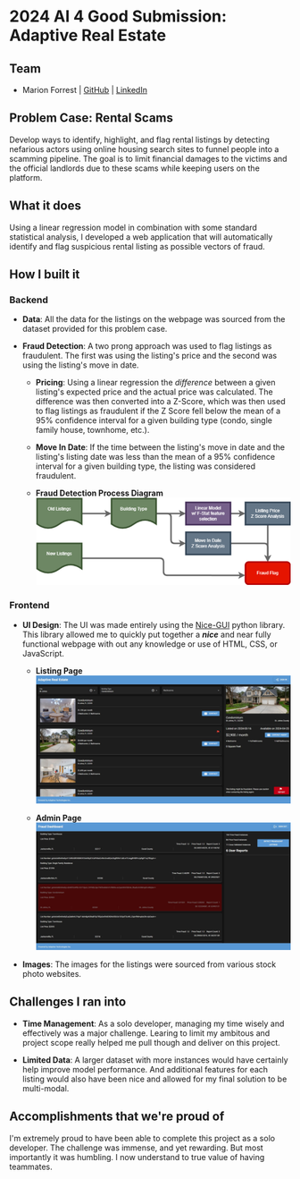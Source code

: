 # 2024 AI 4 Good Submission: Adaptive Real Estate

## Team
- Marion Forrest | [GitHub](https://github.com/TheAdaptoid) | [LinkedIn](https://www.linkedin.com/in/marion-f-84232224b/)

## Problem Case: Rental Scams

Develop ways to identify, highlight, and flag rental listings by detecting nefarious actors using online
housing search sites to funnel people into a scamming pipeline. The goal is to limit financial damages
to the victims and the official landlords due to these scams while keeping users on the platform.

## What it does
Using a linear regression model in combination with some standard statistical analysis, I developed a web application that will automatically identify and flag suspicious rental listing as possible vectors of fraud.

## How I built it

### Backend

- **Data**: All the data for the listings on the webpage was sourced from the dataset provided for this problem case.

- **Fraud Detection**: A two prong approach was used to flag listings as fraudulent. The first was using the listing's price and the second was using the listing's move in date. 
    - **Pricing**: Using a linear regression the *difference* between a given listing's expected price and the actual price was calculated. The difference was then converted into a Z-Score, which was then used to flag listings as fraudulent if the Z Score fell below the mean of a 95% confidence interval for a given building type (condo, single family house, townhome, etc.).

    - **Move In Date**: If the time between the listing's move in date and the listing's listing date was less than the mean of a 95% confidence interval for a given building type, the listing was considered fraudulent.

    - **Fraud Detection Process Diagram**![Fraud Detection Process](.\Utils\Process.png)


### Frontend

- **UI Design**: The UI was made entirely using the [Nice-GUI](https://nicegui.io/documentation) python library. This library allowed me to quickly put together a ***nice*** and near fully functional webpage with out any knowledge or use of HTML, CSS, or JavaScript.

    - **Listing Page**![Listing Page](.\Utils\Listings_Page.png)

    - **Admin Page**![Admin Page](.\Utils\Admin_Page.png)

- **Images**: The images for the listings were sourced from various stock photo websites.

## Challenges I ran into

- **Time Management**: As a solo developer, managing my time wisely and effectively was a major challenge. Learing to limit my ambitous and project scope really helped me pull though and deliver on this project.

- **Limited Data**: A larger dataset with more instances would have certainly help improve model performance. And additional features for each listing would also have been nice and allowed for my final solution to be multi-modal.

## Accomplishments that we're proud of

I'm extremely proud to have been able to complete this project as a solo developer. The challenge was immense, and yet rewarding. But most importantly it was humbling. I now understand to true value of having teammates.